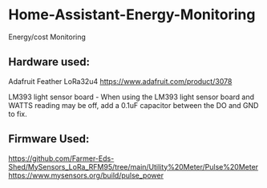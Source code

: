 # Home-Assistant-Energy-Monitoring
Energy/cost Monitoring


## Hardware used:
Adafruit Feather LoRa32u4
https://www.adafruit.com/product/3078

LM393 light sensor board - When using the LM393 light sensor board and WATTS reading may be off, add a 0.1uF capacitor between the DO and GND to fix.

## Firmware Used:
https://github.com/Farmer-Eds-Shed/MySensors_LoRa_RFM95/tree/main/Utility%20Meter/Pulse%20Meter
https://www.mysensors.org/build/pulse_power
